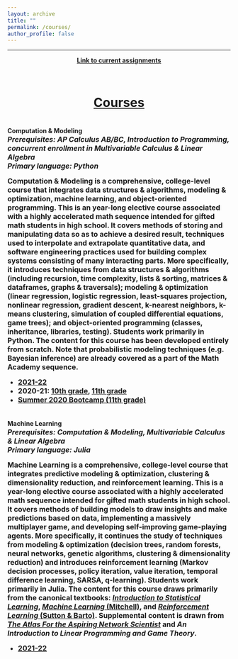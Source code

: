 ```yaml
---
layout: archive
title: ""
permalink: /courses/
author_profile: false
---
```


<div style="width:100%; max-width:800px; margin:auto"> 
    <p><center><b><hr><a class="body" target="_blank" href="https://eurisko-us.github.io/courses-2021-22">Link to current assignments</a></p>
    <br>
</div>

# [<center>Courses</center>](#top)

<div style="width:100%; max-width:800px; margin:auto">  
    
<br><b>Computation & Modeling</b>
<font size="3em"><i>
<br>Prerequisites: AP Calculus AB/BC, Introduction to Programming, concurrent enrollment in Multivariable Calculus & Linear Algebra
<br>Primary language: Python
</i></font>
<p><font size="3em">
    Computation & Modeling is a comprehensive, college-level course that integrates data structures & algorithms, modeling & optimization, machine learning, and object-oriented programming. This is an year-long elective course associated with a highly accelerated math sequence intended for gifted math students in high school. It covers methods of storing and manipulating data so as to achieve a desired result, techniques used to interpolate and extrapolate quantitative data, and software engineering practices used for building complex systems consisting of many interacting parts. More specifically, it introduces techniques from data structures & algorithms (including recursion, time complexity, lists & sorting, matrices & dataframes, graphs & traversals); modeling & optimization (linear regression, logistic regression, least-squares projection, nonlinear regression, gradient descent, k-nearest neighbors, k-means clustering, simulation of coupled differential equations, game trees); and object-oriented programming (classes, inheritance, libraries, testing). Students work primarily in Python. The content for this course has been developed entirely from scratch. Note that probabilistic modeling techniques (e.g. Bayesian inference) are already covered as a part of the Math Academy sequence.
    </font></p>

<font size="3em"><ul>
    <li><a class="body" target="_blank" href="https://eurisko-us.github.io/courses-2021-22">2021-22</a></a></li>
    <li>2020-21: <a class="body" target="_blank" href="https://eurisko-us.github.io/computation-and-modeling-2020-21">10th grade</a>, <a class="body" target="_blank" href="https://eurisko-us.github.io/machine-learning-2020-21">11th grade</a></li>
    <li><a class="body" target="_blank" href="https://eurisko-us.github.io/computation-and-modeling-2020-summer">Summer 2020 Bootcamp (11th grade)</a></li>
</ul></font>

</div>


<div style="width:100%; max-width:800px; margin:auto">  

<br><b>Machine Learning</b>
<font size="3em"><i>
<br>Prerequisites: Computation & Modeling, Multivariable Calculus & Linear Algebra
<br>Primary language: Julia
</i></font>
<p><font size="3em">
    Machine Learning is a comprehensive, college-level course that integrates predictive modeling & optimization, clustering & dimensionality reduction, and reinforcement learning. This is a year-long elective course associated with a highly accelerated math sequence intended for gifted math students in high school. It covers methods of building models to draw insights and make predictions based on data, implementing a massively multiplayer game, and developing self-improving game-playing agents. More specifically, it continues the study of techniques from modeling & optimization (decision trees, random forests, neural networks, genetic algorithms, clustering & dimensionality reduction) and introduces reinforcement learning (Markov decision processes, policy iteration, value iteration, temporal difference learning, SARSA, q-learning). Students work primarily in Julia. The content for this course draws primarily from the canonical textbooks: <a class="body" target="_blank" href="https://www.statlearning.com/"><i>Introduction to Statistical Learning</i></a>, <a class="body" target="_blank" href="https://www.cs.cmu.edu/~tom/mlbook.html"><i>Machine Learning</i> (Mitchell)</a>, and <a class="body" target="_blank" href="http://incompleteideas.net/book/the-book.html"><i>Reinforcement Learning</i> (Sutton & Barto)</a>. Supplemental content is drawn from <a class="body" target="_blank" href="https://www.networkatlas.eu/"><i>The Atlas For the Aspiring Network Scientist</i></a> and <i>An Introduction to Linear Programming and Game Theory</i>.
    </font></p>
    
 <font size="3em"><ul>
    <li><a class="body" target="_blank" href="https://eurisko-us.github.io/courses-2021-22">2021-22</a></a></li>
</ul></font>
    
</div>
